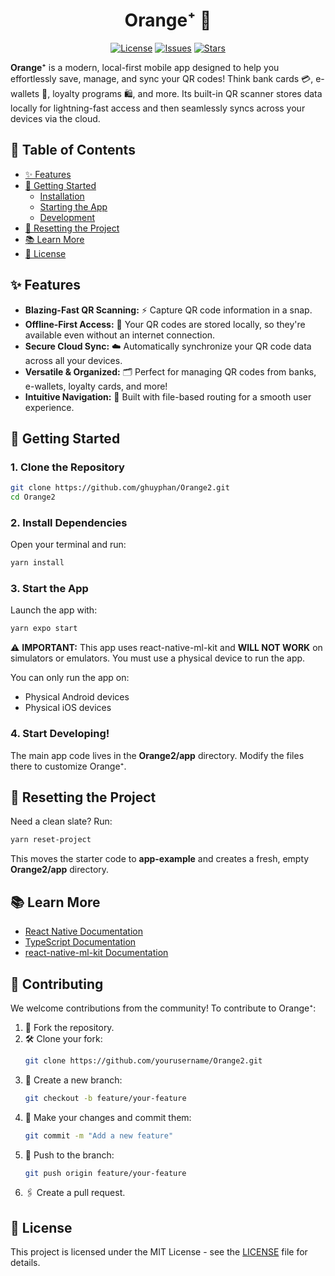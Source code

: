 <h1 align="center">Orange⁺ 🍊</h1>

<p align="center">
  <a href="https://github.com/ghuyphan/Orange2/blob/main/LICENSE"><img src="https://img.shields.io/github/license/ghuyphan/Orange2" alt="License"></a>
  <a href="https://github.com/ghuyphan/Orange2/issues"><img src="https://img.shields.io/github/issues/ghuyphan/Orange2" alt="Issues"></a>
  <a href="https://github.com/ghuyphan/Orange2/stargazers"><img src="https://img.shields.io/github/stars/ghuyphan/Orange2" alt="Stars"></a>
</p>

**Orange⁺** is a modern, local-first mobile app designed to help you effortlessly save, manage, and sync your QR codes! Think bank cards 💳, e-wallets 📱, loyalty programs 🛍️, and more. Its built-in QR scanner stores data locally for lightning-fast access and then seamlessly syncs across your devices via the cloud.

## 📌 Table of Contents
- [✨ Features](#-features)
- [🚀 Getting Started](#-getting-started)
  - [Installation](#1-install-dependencies)
  - [Starting the App](#2-start-the-app)
  - [Development](#3-start-developing)
- [🔄 Resetting the Project](#-resetting-the-project)
- [📚 Learn More](#-learn-more)
- [📝 License](#-license)

## ✨ Features

* **Blazing-Fast QR Scanning:** ⚡️ Capture QR code information in a snap.
* **Offline-First Access:** 📴 Your QR codes are stored locally, so they're available even without an internet connection.
* **Secure Cloud Sync:** ☁️ Automatically synchronize your QR code data across all your devices.
* **Versatile & Organized:** 🗂️ Perfect for managing QR codes from banks, e-wallets, loyalty cards, and more!
* **Intuitive Navigation:** 🧭 Built with file-based routing for a smooth user experience.

## 🚀 Getting Started

### 1. Clone the Repository

```bash
git clone https://github.com/ghuyphan/Orange2.git
cd Orange2
```

### 2. Install Dependencies

Open your terminal and run:

```bash
yarn install
```

### 3. Start the App

Launch the app with:

```bash
yarn expo start
```

⚠️ **IMPORTANT:** This app uses react-native-ml-kit and **WILL NOT WORK** on simulators or emulators. You must use a physical device to run the app.

You can only run the app on:
* Physical Android devices
* Physical iOS devices

### 4. Start Developing!

The main app code lives in the **Orange2/app** directory. Modify the files there to customize Orange⁺.

## 🔄 Resetting the Project

Need a clean slate? Run:

```bash
yarn reset-project
```

This moves the starter code to **app-example** and creates a fresh, empty **Orange2/app** directory.

## 📚 Learn More

* [React Native Documentation](https://reactnative.dev/docs/getting-started)
* [TypeScript Documentation](https://www.typescriptlang.org/docs/)
* [react-native-ml-kit Documentation](https://github.com/agencyenterprise/react-native-ml-kit)

## 🤝 Contributing

We welcome contributions from the community! To contribute to Orange⁺:

1. 🍴 Fork the repository.
2. 🛠 Clone your fork:
   ```bash
   git clone https://github.com/yourusername/Orange2.git
   ```
3. 🌿 Create a new branch:
   ```bash
   git checkout -b feature/your-feature
   ```
4. 📝 Make your changes and commit them:
   ```bash
   git commit -m "Add a new feature"
   ```
5. 🚀 Push to the branch:
   ```bash
   git push origin feature/your-feature
   ```
6. 🖇 Create a pull request.

## 📝 License

This project is licensed under the MIT License - see the [LICENSE](LICENSE) file for details.